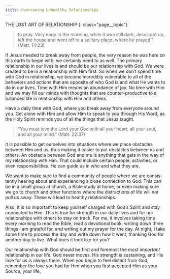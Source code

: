 ```yaml
---
title: Overcoming Unhealthy Relationships
---
```

THE LOST ART OF RELATIONSHIP
{: class="page__topic"}

> to pray. Very early in the morning, while it was still dark, Jesus
> got up, left the house and went off to a solitary place, where he
> prayed.” (Matt. 14:23)

If Jesus needed to break away from people, the very reason he was here on
this earth to begin with, we certainly need to as well. The primary relationship
in our lives is and should be our relationship with God. We were created to
be in a relationship with Him first. So when we don’t spend time with God in
relationship, we become incredibly vulnerable to all of the behaviors and actions
that are opposite of who God is and what He wants to do in our lives. Time with
Him means an abundance of joy. No time with Him and we may fill our minds
with thoughts that are counter-productive to a balanced life in relationship with
Him and others.

Have a daily time with God, where you break away from everyone around
you. Get alone with Him and allow Him to speak to you through His Word, as
the Holy Spirit reminds you of all the things that Jesus taught.

> “You must love the Lord your God with all your heart, all your
> soul, and all your mind.” (Matt. 22:37)

It is possible to get ourselves into situations where we place obstacles
between Him and us, thus making it easier to put obstacles between us and
others. An obstacle between God and me is anything that gets in the way of
my relationship with Him. That could include certain people, activities, or even
responsibilities. He can guide us in who and what they are.

We want to make sure to find a community of people where we are consis-
tently hearing about and experiencing a close connection to God. This can be in
a small group at church, a Bible study at home, or even making sure we go to
church and other functions where the distractions of life will not pull us away.
These will lead to healthy relationships.

Also, it is so important to keep yourself charged with God’s Spirit and
stay connected to Him. This is true for strength in our daily lives and for our
relationships with others to stay on track. For me, it involves taking time every
morning to read the Bible, read a devotional book, writing down three things I
am grateful for, and writing out my prayer for the day. At night, I take some time
to process the day and write down how it went, thanking God for another day
to live. What does it look like for you?

Our relationship with God should be first and foremost the _most important_
relationship in our life. God never moves. His strength is sustaining, and His
love for us is always there. When you begin to feel distant from God, remember
the love you had for Him when you first accepted Him as your Source, your life,